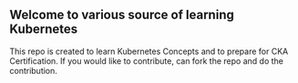 ## Welcome to various source of learning Kubernetes

This repo is created to learn Kubernetes Concepts and to prepare for CKA Certification. If you would like to contribute, can fork the repo and do the contribution.




